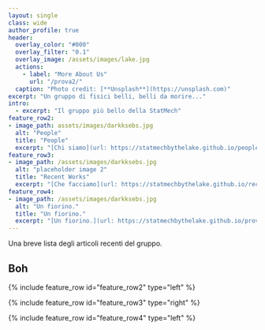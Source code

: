 ```yaml
---
layout: single
class: wide
author_profile: true
header:
  overlay_color: "#000"
  overlay_filter: "0.1"
  overlay_image: /assets/images/lake.jpg
  actions:
    - label: "More About Us"
      url: "/prova2/"
  caption: "Photo credit: [**Unsplash**](https://unsplash.com)"
excerpt: "Un gruppo di fisici belli, belli da morire..."
intro:
  - excerpt: "Il gruppo più bello della StatMech"
feature_row2:
- image_path: assets/images/darkksebs.jpg
  alt: "People"
  title: "People"
  excerpt: "[Chi siamo](url: https://statmechbythelake.github.io/people/)."
feature_row3:
- image_path: /assets/images/darkksebs.jpg
  alt: "placeholder image 2"
  title: "Recent Works"
  excerpt: "[Che facciamo](url: https://statmechbythelake.github.io/recentworks/)."
feature_row4:
- image_path: /assets/images/darkksebs.jpg
  alt: "Un fiorino."
  title: "Un fiorino."
  excerpt: "[Un fiorino.](url: https://statmechbythelake.github.io/prova/)"
---
```

Una breve lista degli articoli recenti del gruppo. 

## Boh

{% include feature_row id="feature_row2" type="left" %}

{% include feature_row id="feature_row3" type="right" %}

{% include feature_row id="feature_row4" type="left" %}
